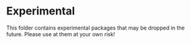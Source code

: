 # Experimental

This folder contains experimental packages that may be dropped in the future. Please use at them at your own risk! 

